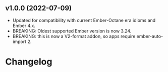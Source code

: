 ## v1.0.0 (2022-07-09)

 - Updated for compatibility with current Ember-Octane era idioms and Ember 4.x.
 - BREAKING: Oldest supported Ember version is now 3.24.
 - BREAKING: this is now a V2-format addon, so apps require ember-auto-import 2.

# Changelog
